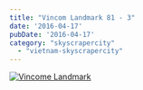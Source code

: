 ```yaml
---
title: "Vincom Landmark 81 - 3"
date: '2016-04-17'
pubDate: '2016-04-17'
category: "skyscrapercity"
  - "vietnam-skyscrapercity"
---
```


[![Vincome Landmark](http://malparty.fr/wp-content/uploads/2016/04/WP_000840-1024x768.jpg)](http://malparty.fr/wp-content/uploads/2016/04/WP_000840.jpg)
